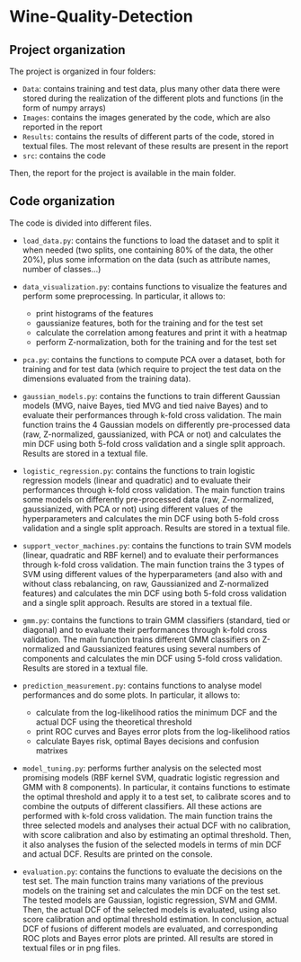 # Wine-Quality-Detection

## Project organization

The project is organized in four folders:

* `Data`: contains training and test data, plus many other data there were stored during the realization of the different plots and functions (in the form of numpy arrays)
* `Images`: contains the images generated by the code, which are also reported in the report
* `Results`: contains the results of different parts of the code, stored in textual files. The most relevant of these results are present in the report
* `src`: contains the code 

Then, the report for the project is available in the main folder.



## Code organization

The code is divided into different files.

* `load_data.py`: contains the functions to load the dataset and to split it when needed (two splits, one containing 80% of the data, the other 20%), plus some information on the data (such as attribute names, number of classes...)

* `data_visualization.py`: contains functions to visualize the features and perform some preprocessing. In particular, it allows to:
  * print histograms of the features
  * gaussianize features, both for the training and for the test set
  * calculate the correlation among features and print it with a heatmap
  * perform Z-normalization, both for the training and for the test set
* `pca.py`: contains the functions to compute PCA over a dataset, both for training and for test data (which require to project the test data on the dimensions evaluated from the training data).
* `gaussian_models.py`: contains the functions to train different Gaussian models (MVG, naive Bayes, tied MVG and tied naive Bayes) and to evaluate their performances through k-fold cross validation. The main function trains the 4 Gaussian models on differently pre-processed data (raw, Z-normalized, gaussianized, with PCA or not) and calculates the min DCF using both 5-fold cross validation and a single split approach. Results are stored in a textual file.
* `logistic_regression.py`: contains the functions to train logistic regression models (linear and quadratic) and to evaluate their performances through k-fold cross validation. The main function trains some models on differently pre-processed data (raw, Z-normalized, gaussianized, with PCA or not) using different values of the hyperparameters and calculates the min DCF using both 5-fold cross validation and a single split approach. Results are stored in a textual file.
* `support_vector_machines.py`: contains the functions to train SVM models (linear, quadratic and RBF kernel) and to evaluate their performances through k-fold cross validation. The main function trains the 3 types of SVM using different values of the hyperparameters (and also with and without class rebalancing, on raw, Gaussianized and Z-normalized features) and calculates the min DCF using both 5-fold cross validation and a single split approach. Results are stored in a textual file.
* `gmm.py`: contains the functions to train GMM classifiers (standard, tied or diagonal) and to evaluate their performances through k-fold cross validation. The main function trains different GMM classifiers on Z-normalized and Gaussianized features using several numbers of components and calculates the min DCF using 5-fold cross validation. Results are stored in a textual file.
* `prediction_measurement.py`: contains functions to analyse model performances and do some plots. In particular, it allows to:
  * calculate from the log-likelihood ratios the minimum DCF and the actual DCF using the theoretical threshold
  * print ROC curves and Bayes error plots from the log-likelihood ratios
  * calculate Bayes risk, optimal Bayes decisions and confusion matrixes
* `model_tuning.py`: performs further analysis on the selected most promising models (RBF kernel SVM, quadratic logistic regression and GMM with 8 components). In particular, it contains functions to estimate the optimal threshold and apply it to a test set, to calibrate scores and to combine the outputs of different classifiers. All these actions are performed with k-fold cross validation. The main function trains the three selected models and analyses their actual DCF with no calibration, with score calibration and also by estimating an optimal threshold. Then, it also analyses the fusion of the selected models in terms of min DCF and actual DCF. Results are printed on the console.
* `evaluation.py`: contains the functions to evaluate the decisions on the test set. The main function trains many variations of the previous models on the training set and calculates the min DCF on the test set. The tested models are Gaussian, logistic regression, SVM and GMM. Then, the actual DCF of the selected models is evaluated, using also score calibration and optimal threshold estimation. In conclusion, actual DCF of fusions of different models are evaluated, and corresponding ROC plots and Bayes error plots are printed. All results are stored in textual files or in png files.

